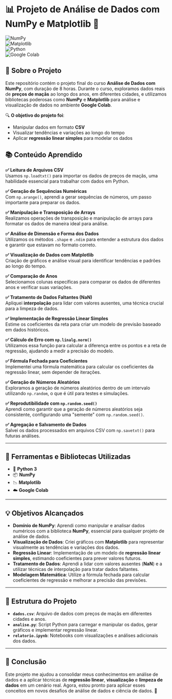 # 📊 **Projeto de Análise de Dados com NumPy e Matplotlib** 🚀

![NumPy](https://img.shields.io/badge/NumPy-013243?style=for-the-badge&logo=numpy&logoColor=white)  
![Matplotlib](https://img.shields.io/badge/Matplotlib-0046A1?style=for-the-badge&logo=matplotlib&logoColor=white)  
![Python](https://img.shields.io/badge/Python-3776AB?style=for-the-badge&logo=python&logoColor=white)  
![Google Colab](https://img.shields.io/badge/Google%20Colab-F9AB00?style=for-the-badge&logo=google-colab&logoColor=white)

## 🚀 **Sobre o Projeto**  
Este repositório contém o projeto final do curso **Análise de Dados com NumPy**, com duração de 8 horas. Durante o curso, exploramos dados reais de **preços de maçãs** ao longo dos anos, em diferentes cidades, e utilizamos bibliotecas poderosas como **NumPy** e **Matplotlib** para análise e visualização de dados no ambiente **Google Colab**.

🔍 **O objetivo do projeto foi**:  
- Manipular dados em formato **CSV**  
- Visualizar tendências e variações ao longo do tempo  
- Aplicar **regressão linear simples** para modelar os dados  

## 📚 **Conteúdo Aprendido**  

**✅ Leitura de Arquivos CSV**  
Usamos `np.loadtxt()` para importar os dados de preços de maçãs, uma habilidade essencial para trabalhar com dados em Python.

**✅ Geração de Sequências Numéricas**  
Com `np.arange()`, aprendi a gerar sequências de números, um passo importante para preparar os dados.

**✅ Manipulação e Transposição de Arrays**  
Realizamos operações de transposição e manipulação de arrays para formatar os dados de maneira ideal para análise.

**✅ Análise de Dimensão e Forma dos Dados**  
Utilizamos os métodos `.shape` e `.ndim` para entender a estrutura dos dados e garantir que estavam no formato correto.

**✅ Visualização de Dados com Matplotlib**  
Criação de gráficos e análise visual para identificar tendências e padrões ao longo do tempo.

**✅ Comparação de Anos**  
Selecionamos colunas específicas para comparar os dados de diferentes anos e verificar suas variações.

**✅ Tratamento de Dados Faltantes (NaN)**  
Apliquei **interpolação** para lidar com valores ausentes, uma técnica crucial para a limpeza de dados.

**✅ Implementação de Regressão Linear Simples**  
Estime os coeficientes da reta para criar um modelo de previsão baseado em dados históricos.

**✅ Cálculo de Erro com `np.linalg.norm()`**  
Utilizamos essa função para calcular a diferença entre os pontos e a reta de regressão, ajudando a medir a precisão do modelo.

**✅ Fórmula Fechada para Coeficientes**  
Implementei uma fórmula matemática para calcular os coeficientes da regressão linear, sem depender de iterações.

**✅ Geração de Números Aleatórios**  
Exploramos a geração de números aleatórios dentro de um intervalo utilizando `np.random`, o que é útil para testes e simulações.

**✅ Reprodutibilidade com `np.random.seed()`**  
Aprendi como garantir que a geração de números aleatórios seja consistente, configurando uma "semente" com `np.random.seed()`.

**✅ Agregação e Salvamento de Dados**  
Salvei os dados processados em arquivos CSV com `np.savetxt()` para futuras análises.

---

## 🧰 **Ferramentas e Bibliotecas Utilizadas**  

- 🐍 **Python 3**  
- 📦 **NumPy**  
- 📉 **Matplotlib**  
- ☁️ **Google Colab**

---

## 💡 **Objetivos Alcançados**  

- **Domínio de NumPy**: Aprendi como manipular e analisar dados numéricos com a biblioteca **NumPy**, essencial para qualquer projeto de análise de dados.  
- **Visualização de Dados**: Criei gráficos com **Matplotlib** para representar visualmente as tendências e variações dos dados.  
- **Regressão Linear**: Implementação de um modelo de **regressão linear simples**, estimando coeficientes para prever valores futuros.  
- **Tratamento de Dados**: Aprendi a lidar com valores ausentes (**NaN**) e a utilizar técnicas de interpolação para tratar dados faltantes.  
- **Modelagem Matemática**: Utilize a fórmula fechada para calcular coeficientes de regressão e melhorar a precisão das previsões.

---

## 📁 **Estrutura do Projeto**  

- **`dados.csv`**: Arquivo de dados com preços de maçãs em diferentes cidades e anos.  
- **`analise.py`**: Script Python para carregar e manipular os dados, gerar gráficos e implementar regressão linear.  
- **`relatorio.ipynb`**: Notebooks com visualizações e análises adicionais dos dados.

---

## 🎯 **Conclusão**

Este projeto me ajudou a consolidar meus conhecimentos em análise de dados e a aplicar técnicas de **regressão linear**, **visualização** e **limpeza de dados** em um cenário real. Agora, estou pronto para aplicar esses conceitos em novos desafios de análise de dados e ciência de dados. 🚀
